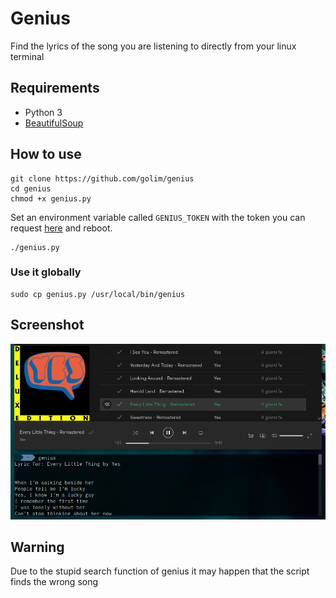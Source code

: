 # Genius
Find the lyrics of the song you are listening to directly from your linux terminal

## Requirements
- Python 3
- [BeautifulSoup](https://www.crummy.com/software/BeautifulSoup/)

## How to use
    git clone https://github.com/golim/genius
    cd genius
    chmod +x genius.py

Set an environment variable called `GENIUS_TOKEN` with the token you can request [here](https://genius.com/api-clients) and reboot.

    ./genius.py

### Use it globally
    sudo cp genius.py /usr/local/bin/genius

## Screenshot
![Screenshot](img/screenshot.png)

## Warning
Due to the stupid search function of genius it may happen that the script finds the wrong song